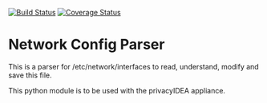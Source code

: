 [![Build Status](https://travis-ci.org/privacyidea/networkparser.svg?branch=master)](https://travis-ci.org/privacyidea/networkparser)
[![Coverage Status](https://coveralls.io/repos/privacyidea/networkparser/badge.svg?branch=master)](https://coveralls.io/github/privacyidea/networkparser?branch=master)


# Network Config Parser

This is a parser for /etc/network/interfaces to read, understand, modify and save this file.

This python module is to be used with the privacyIDEA appliance.

